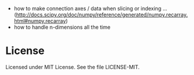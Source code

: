 - how to make connection axes / data when slicing or indexing ... (http://docs.scipy.org/doc/numpy/reference/generated/numpy.recarray.html#numpy.recarray)
- how to handle n-dimensions all the time

License
========

Licensed under MIT License. See the file LICENSE-MIT.
